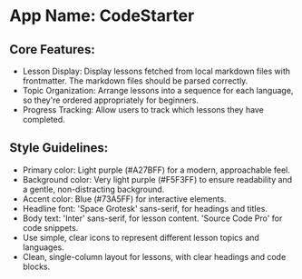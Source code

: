 # **App Name**: CodeStarter

## Core Features:

- Lesson Display: Display lessons fetched from local markdown files with frontmatter. The markdown files should be parsed correctly.
- Topic Organization: Arrange lessons into a sequence for each language, so they're ordered appropriately for beginners.
- Progress Tracking: Allow users to track which lessons they have completed.

## Style Guidelines:

- Primary color: Light purple (#A27BFF) for a modern, approachable feel.
- Background color: Very light purple (#F5F3FF) to ensure readability and a gentle, non-distracting background.
- Accent color: Blue (#73A5FF) for interactive elements.
- Headline font: 'Space Grotesk' sans-serif, for headings and titles.
- Body text: 'Inter' sans-serif, for lesson content. 'Source Code Pro' for code snippets.
- Use simple, clear icons to represent different lesson topics and languages.
- Clean, single-column layout for lessons, with clear headings and code blocks.